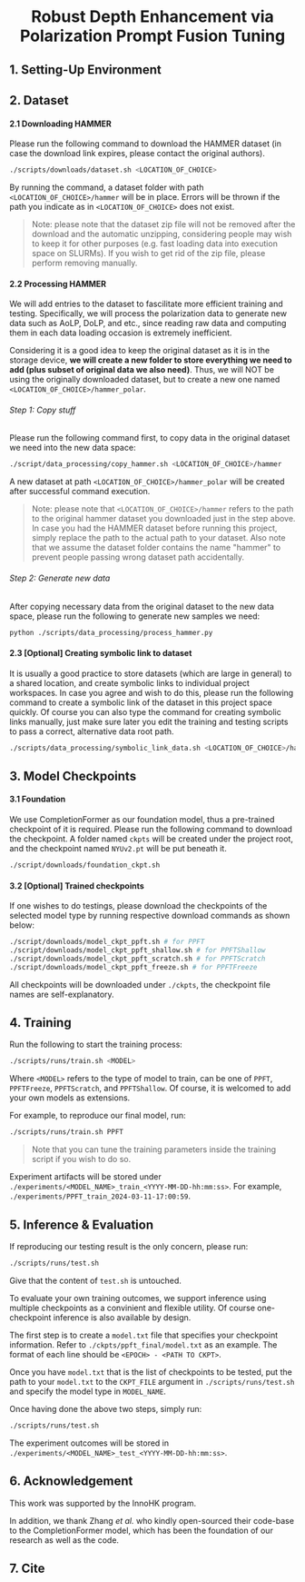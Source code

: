<p align="center">

  <h1 align="center">Robust Depth Enhancement via Polarization Prompt Fusion Tuning</h1>
  <!-- <p align="center">
    <a href="https://youmi-zym.github.io"><strong>Youmin Zhang</strong></a>
    ·
    <a href="https://scholar.google.com.hk/citations?hl=zh-CN&user=jPvOqgYAAAAJ"><strong>Xianda Guo</strong></a>
    ·
    <a href="https://mattpoggi.github.io/"><strong>Matteo Poggi</strong></a>
    <br>
    <a href="http://www.zhengzhu.net/"><strong>Zheng Zhu</strong></a>
    ·
    <a href=""><strong>Guan Huang</strong></a>
    ·
    <a href="http://vision.deis.unibo.it/~smatt/Site/Home.html"><strong>Stefano Mattoccia</strong></a>
  </p>
  <h3 align="center"><a href="https://openaccess.thecvf.com/content/CVPR2023/papers/Zhang_CompletionFormer_Depth_Completion_With_Convolutions_and_Vision_Transformers_CVPR_2023_paper.pdf">Paper</a> | <a href="https://www.youtube.com/watch?v=SLKAwrY2qjg&t=111s">Video</a> | <a href="https://youmi-zym.github.io/projects/CompletionFormer">Project Page</a></h3>
  <div align="center"></div>-->
</p> 
<!-- <p align="center">
  <a href="https://youmi-zym.github.io/projects/CompletionFormer">
    <img src="./media/architecture.png" alt="Logo" width="98%">
  </a>
</p>
<p align="center">
<strong>CompletionFormer</strong>, enabling both local and global propagation for depth completion.
</p> -->

## 1. Setting-Up Environment

## 2. Dataset
#### 2.1 Downloading HAMMER
Please run the following command to download the HAMMER dataset (in case the download link expires, please contact the original authors).   
```bash
./scripts/downloads/dataset.sh <LOCATION_OF_CHOICE>
```
By running the command, a dataset folder with path `<LOCATION_OF_CHOICE>/hammer` will be in place. Errors will be thrown if the path you indicate as in `<LOCATION_OF_CHOICE>` does not exist.

> Note: please note that the dataset zip file will not be removed after the download and the automatic unzipping, considering people may wish to keep it for other purposes (e.g. fast loading data into execution space on SLURMs). If you wish to get rid of the zip file, please perform removing manually.

#### 2.2 Processing HAMMER
We will add entries to the dataset to fascilitate more efficient training and testing. Specifically, we will process the polarization data to generate new data such as AoLP, DoLP, and etc., since reading raw data and computing them in each data loading occasion is extremely inefficient.   

Considering it is a good idea to keep the original dataset as it is in the storage device, __we will create a new folder to store everything we need to add (plus subset of original data we also need)__. Thus, we will NOT be using the originally downloaded dataset, but to create a new one named `<LOCATION_OF_CHOICE>/hammer_polar`.  

###### Step 1: Copy stuff
Please run the following command first, to copy data in the original dataset we need into the new data space:   

```bash
./script/data_processing/copy_hammer.sh <LOCATION_OF_CHOICE>/hammer
```

A new dataset at path `<LOCATION_OF_CHOICE>/hammer_polar` will be created after successful command execution.

> Note: please note that `<LOCATION_OF_CHOICE>/hammer` refers to the path to the original hammer dataset you downloaded just in the step above. In case you had the HAMMER dataset before running this project, simply replace the path to the actual path to your dataset. Also note that we assume the dataset folder contains the name "hammer" to prevent people passing wrong dataset path accidentally.

###### Step 2: Generate new data
After copying necessary data from the original dataset to the new data space, please run the following to generate new samples we need:  

```bash
python ./scripts/data_processing/process_hammer.py
```

#### 2.3 \[Optional\] Creating symbolic link to dataset
It is usually a good practice to store datasets (which are large in general) to a shared location, and create symbolic links to individual project workspaces. In case you agree and wish to do this, please run the following command to create a symbolic link of the dataset in this project space quickly. Of course you can also type the command for creating symbolic links manually, just make sure later you edit the training and testing scripts to pass a correct, alternative data root path.

```bash
./scripts/data_processing/symbolic_link_data.sh <LOCATION_OF_CHOICE>/hammer_polar
```
## 3. Model Checkpoints

#### 3.1 Foundation
We use CompletionFormer as our foundation model, thus a pre-trained checkpoint of it is required. Please run the following command to download the checkpoint. A folder named `ckpts` will be created under the project root, and the checkpoint named `NYUv2.pt` will be put beneath it.   

```bash
./script/downloads/foundation_ckpt.sh
```

#### 3.2 \[Optional\] Trained checkpoints
If one wishes to do testings, please download the checkpoints of the selected model type by running respective download commands as shown below:  

```bash
./script/downloads/model_ckpt_ppft.sh # for PPFT
./script/downloads/model_ckpt_ppft_shallow.sh # for PPFTShallow
./script/downloads/model_ckpt_ppft_scratch.sh # for PPFTScratch
./script/downloads/model_ckpt_ppft_freeze.sh # for PPFTFreeze
```

All checkpoints will be downloaded under `./ckpts`, the checkpoint file names are self-explanatory.   

## 4. Training

Run the following to start the training process:

```bash
./scripts/runs/train.sh <MODEL>
```

Where `<MODEL>` refers to the type of model to train, can be one of `PPFT`, `PPFTFreeze`, `PPFTScratch`, and `PPFTShallow`. Of course, it is welcomed to add your own models as extensions.

For example, to reproduce our final model, run:

```bash
./scripts/runs/train.sh PPFT
```

> Note that you can tune the training parameters inside the training script if you wish to do so.

Experiment artifacts will be stored under `./experiments/<MODEL_NAME>_train_<YYYY-MM-DD-hh:mm:ss>`. For example, `./experiments/PPFT_train_2024-03-11-17:00:59`.

## 5. Inference & Evaluation

If reproducing our testing result is the only concern, please run:

```bash
./scripts/runs/test.sh
```

Give that the content of `test.sh` is untouched.    

To evaluate your own training outcomes, we support inference using multiple checkpoints as a convinient and flexible utility. Of course one-checkpoint inference is also available by design. 

The first step is to create a `model.txt` file that specifies your checkpoint information. Refer to `./ckpts/ppft_final/model.txt` as an example. The format of each line should be `<EPOCH> - <PATH TO CKPT>`.  


Once you have `model.txt` that is the list of checkpoints to be tested, put the path to your `model.txt` to the `CKPT_FILE` argument in `./scripts/runs/test.sh` and specify the model type in `MODEL_NAME`.

Once having done the above two steps, simply run:

```bash
./scripts/runs/test.sh
```

The experiment outcomes will be stored in `./experiments/<MODEL_NAME>_test_<YYYY-MM-DD-hh:mm:ss>`.

## 6. Acknowledgement
This work was supported by the InnoHK program.   

In addition, we thank Zhang _et al._ who kindly open-sourced their code-base to the CompletionFormer model, which has been the foundation of our research as well as the code.

## 7. Cite